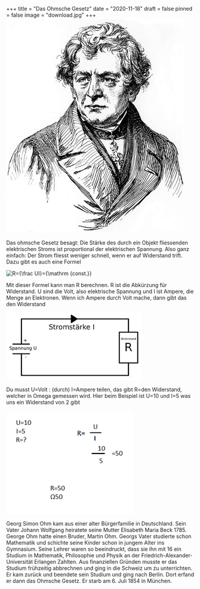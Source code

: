 +++
title = "Das Ohmsche Gesetz"
date = "2020-11-18"
draft = false
pinned = false
image = "download.jpg"
+++
![Herr Ohm](download.jpg)

Das ohmsche Gesetz besagt: Die Stärke des durch ein Objekt fliessenden elektrischen Stroms ist proportional der elektrischen Spannung. Also ganz einfach: Der Strom fliesst weniger schnell, wenn er auf Widerstand trift. Dazu gibt es auch eine Formel 

![R={\\frac  UI}={\\mathrm  {const.}}](https://wikimedia.org/api/rest_v1/media/math/render/svg/65c0c32b55ee34c1eb4a997c3dc22503dc07d7aa)

Mit dieser Formel kann man R berechnen. R ist die Abkürzung für Widerstand. U sind die Volt, also elektrische Spannung und I ist Ampere, die Menge an Elektronen. Wenn ich Ampere durch Volt mache, dann gibt das den Widerstand 

![Ein elektrischer Kreislauf](download-1-.jpg)

Du musst U=Volt : (durch) I=Ampere teilen, das gibt R=den Widerstand, welcher in Omega gemessen wird. Hier beim Beispiel ist U=10 und I=5 was uns ein Widerstand von 2 gibt 

![Rechnung Beispiel](ohmt-2-.png)

Georg Simon Ohm kam aus einer alter Bürgerfamilie in Deutschland. Sein Vater Johann Wolfgang heiratete seine Mutter Elisabeth Maria Beck 1785. George Ohm hatte einen Bruder, Martin Ohm. Georgs Vater studierte schon Mathematik und schichte seine Kinder schon in jungem Alter ins Gymnasium. Seine Lehrer waren so beeindruckt, dass sie ihn mit 16 ein Studium in Mathematik, Philosophie und Physik an der Friedrich-Alexander-Universität Erlangen Zahlten. Aus finanziellen Gründen musste er das Studium frühzeitig abbrechnen und ging in die Schweiz um zu unterrichten. Er kam zurück und beendete sein Studium und ging nach Berlin. Dort erfand er dann das Ohmsche Gesetz. Er starb am 6. Juli 1854 in München.